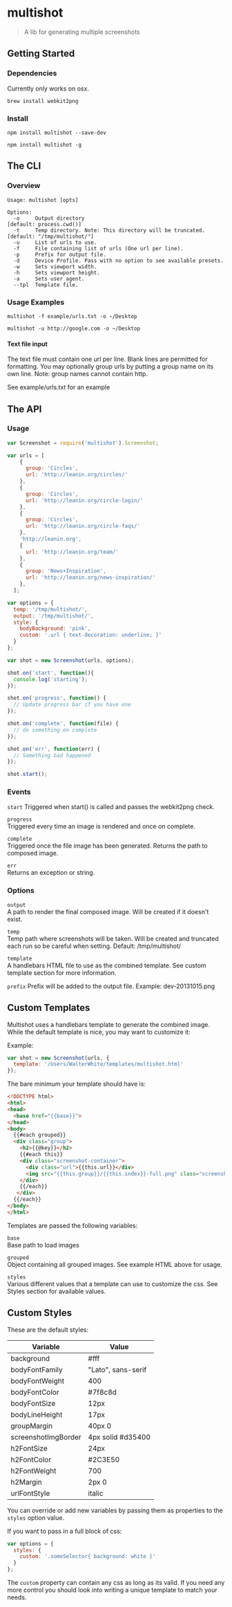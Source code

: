 # multishot

> A lib for generating multiple screenshots

## Getting Started

### Dependencies

Currently only works on osx.

```shell
brew install webkit2png
```

### Install

```shell
npm install multishot --save-dev
```

```shell
npm install multishot -g
```

## The CLI

### Overview

```
Usage: multishot [opts]

Options:
  -o     Output directory                                        [default: process.cwd()]
  -t     Temp directory. Note: This directory will be truncated. [default: "/tmp/multishot/"]
  -u     List of urls to use.
  -f     File containing list of urls (One url per line).
  -p     Prefix for output file.
  -d     Device Profile. Pass with no option to see available presets.
  -w     Sets viewport width.
  -h     Sets viewport height.
  -a     Sets user agent.
  --tpl  Template file.
```

### Usage Examples

```
multishot -f example/urls.txt -o ~/Desktop
```

```
multishot -u http://google.com -o ~/Desktop
```

#### Text file input

The text file must contain one url per line. Blank lines are permitted for formatting. You may optionally group urls by 
putting a group name on its own line. Note: group names cannot contain http.

See example/urls.txt for an example

## The API

### Usage

```js
var Screenshot = require('multishot').Screenshot;

var urls = [
    {
      group: 'Circles',
      url: 'http://leanin.org/circles/'
    },
    {
      group: 'Circles',
      url: 'http://leanin.org/circle-login/'
    },
    {
      group: 'Circles',
      url: 'http://leanin.org/circle-faqs/'
    },
    'http://leanin.org',
    {
      url: 'http://leanin.org/team/'
    },
    {
      group: 'News+Inspiration',
      url: 'http://leanin.org/news-inspiration/'
    },
  ];

var options = {
  temp: '/tmp/multishot/',
  output: '/tmp/multishot/',
  style: {
    bodyBackground: 'pink',
    custom: '.url { text-decoration: underline; }'
  }
};

var shot = new Screenshot(urls, options);

shot.on('start', function(){
  console.log('starting');
});

shot.on('progress', function() {
  // Update progress bar if you have one
});

shot.on('complete', function(file) {
  // do something on complete
});

shot.on('err', function(err) {
  // Something bad happened
});

shot.start();
```


### Events

`start`
Triggered when start() is called and passes the webkit2png check.

`progress`  
Triggered every time an image is rendered and once on complete.

`complete`  
Triggered once the file image has been generated. Returns the path to composed image.

`err`  
Returns an exception or string.


### Options

`output`  
A path to render the final composed image. Will be created if it doesn't exist.

`temp`  
Temp path where screenshots will be taken. Will be created and truncated each run so be careful when setting. Default: /tmp/multishot/

`template`  
A handlebars HTML file to use as the combined template. See custom template section for more information.

`prefix`
Prefix will be added to the output file. Example: dev-20131015.png

## Custom Templates

Multishot uses a handlebars template to generate the combined image. While the default template is nice, you may want to customize it:

Example:
```javascript
var shot = new Screenshot(urls, {
  template: '/Users/WalterWhite/templates/multishot.html'
});
```

The bare minimum your template should have is:

```html
<!DOCTYPE html>
<html>
<head>
  <base href="{{base}}">
</head> 
<body>
  {{#each grouped}}
  <div class="group">
    <h2>{{@key}}</h2>
    {{#each this}}
    <div class="screenshot-container">
      <div class="url">{{this.url}}</div>
      <img src="{{this.group}}/{{this.index}}-full.png" class="screenshot">
    </div>
    {{/each}}
   </div>
  {{/each}}
</body>
</html>
```

Templates are passed the following variables:

`base`  
Base path to load images

`grouped`  
Object containing all grouped images. See example HTML above for usage.

`styles`  
Various different values that a template can use to customize the css. See Styles section for available values.

## Custom Styles

These are the default styles:

| Variable            | Value              |
| ------------------- | ------------------ |
| background          | #fff               |
| bodyFontFamily      | "Lato", sans-serif |
| bodyFontWeight      | 400                |
| bodyFontColor       | #7f8c8d            |
| bodyFontSize        | 12px               |
| bodyLineHeight      | 17px               |
| groupMargin         | 40px 0             |
| screenshotImgBorder | 4px solid #d35400  |
| h2FontSize          | 24px               |
| h2FontColor         | #2C3E50            |
| h2FontWeight        | 700                |
| h2Margin            | 2px 0              |
| urlFontStyle        | italic             |

You can override or add new variables by passing them as properties to the `styles` option value.

If you want to pass in a full block of css:

```javascript
var options = {
  styles: {
    custom: '.someSelector{ background: white }'
  }
};
```

The `custom` property can contain any css as long as its valid. If you need any more control you should look into writing a unique template to match your needs.
